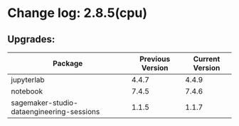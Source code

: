 # Change log: 2.8.5(cpu)

## Upgrades: 

Package | Previous Version | Current Version
---|---|---
jupyterlab|4.4.7|4.4.9
notebook|7.4.5|7.4.6
sagemaker-studio-dataengineering-sessions|1.1.5|1.1.7
